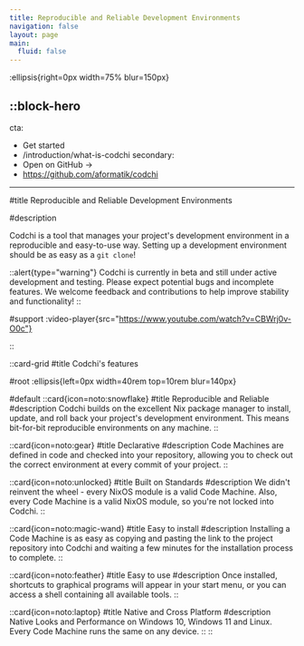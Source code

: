 ```yaml
---
title: Reproducible and Reliable Development Environments
navigation: false
layout: page
main:
  fluid: false
---
```


:ellipsis{right=0px width=75% blur=150px}

::block-hero
---
cta:
  - Get started
  - /introduction/what-is-codchi
secondary:
  - Open on GitHub →
  - https://github.com/aformatik/codchi
---


#title
Reproducible and Reliable Development Environments

#description

Codchi is a tool that manages your project's development environment in a reproducible and easy-to-use way. Setting up a development environment should be as easy as a `git clone`!

::alert{type="warning"}
Codchi is currently in beta and still under active development and testing. Please expect potential bugs and incomplete features. We welcome feedback and contributions to help improve stability and functionality!
::



<!-- #extra -->
<!--   ::list -->
<!--   - **+50 Components** ready to build rich pages -->
<!--   - **Docs** and **Page** layouts -->
<!--   - Start from a `README`, scale to a framework documentation -->
<!--   - Navigation and Table of Contents generation -->
<!--   - Fully configurable design system -->
<!--   - Leverages [**Typography**](https://typography.nuxt.space/) and [**Elements**](https://elements.nuxt.dev) -->
<!--   - Used on [Content Documentation](https://content.nuxtjs.org) -->
  <!-- :: -->

#support
:video-player{src="https://www.youtube.com/watch?v=CBWrj0v-O0c"}
  <!-- ::terminal -->
  <!-- --- -->
  <!-- content: -->
  <!-- - npx nuxi@latest init -t themes/docus -->
  <!-- - cd docs -->
  <!-- - npm install -->
  <!-- - npm run dev -->
  <!-- --- -->
  <!-- :: -->
::

::card-grid
#title
Codchi's features

#root
:ellipsis{left=0px width=40rem top=10rem blur=140px}

#default
  ::card{icon=noto:snowflake}
  #title
  Reproducible and Reliable
  #description
  Codchi builds on the excellent Nix package manager to install, update, and roll back your project's development environment. This means bit-for-bit reproducible environments on any machine.
  ::

  ::card{icon=noto:gear}
  #title
  Declarative
  #description
  Code Machines are defined in code and checked into your repository, allowing you to check out the correct environment at every commit of your project.
  ::

  ::card{icon=noto:unlocked}
  #title
  Built on Standards
  #description
  We didn't reinvent the wheel - every NixOS module is a valid Code Machine. Also, every Code Machine is a valid NixOS module, so you're not locked into Codchi.
  ::

  ::card{icon=noto:magic-wand}
  #title
  Easy to install
  #description
  Installing a Code Machine is as easy as copying and pasting the link to the project repository into Codchi and waiting a few minutes for the installation process to complete.
  ::

  ::card{icon=noto:feather}
  #title
  Easy to use
  #description
  Once installed, shortcuts to graphical programs will appear in your start menu, or you can access a shell containing all available tools.
  ::

  ::card{icon=noto:laptop}
  #title
  Native and Cross Platform
  #description
  Native Looks and Performance on Windows 10, Windows 11 and Linux. Every Code Machine runs the same on any device.
  ::
::
